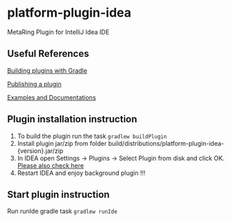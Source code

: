 # platform-plugin-idea
MetaRing Plugin for IntelliJ Idea IDE

## Useful References

[Building plugins with Gradle](https://www.jetbrains.org/intellij/sdk/docs/tutorials/build_system.html)

[Publishing a plugin](http://www.jetbrains.org/intellij/sdk/docs/basics/getting_started/publishing_plugin.html)

[Examples and Documentations](https://github.com/JetBrains/intellij-sdk-docs)

## Plugin installation instruction

1. To build the plugin run the task `gradlew buildPlugin` 
2. Install plugin jar/zip from folder build/distributions/platform-plugin-idea-{version}.jar/zip
3. In IDEA open Settings -> Plugins -> Select Plugin from disk and click OK.
[Please also check here](https://www.jetbrains.com/help/idea/managing-plugins.html#installing-plugins-from-disk)
4. Restart IDEA and enjoy background plugin !!!

## Start plugin instruction

Run runIde gradle task `gradlew runIde`